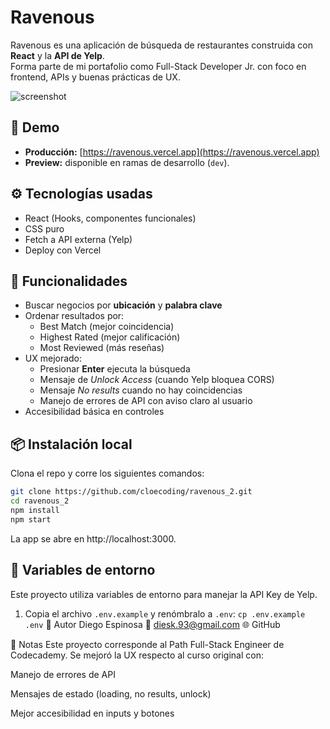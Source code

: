 # Ravenous

Ravenous es una aplicación de búsqueda de restaurantes construida con **React** y la **API de Yelp**.  
Forma parte de mi portafolio como Full-Stack Developer Jr. con foco en frontend, APIs y buenas prácticas de UX.

![screenshot](./screenshot.png)

## 🚀 Demo
- **Producción:** [https://ravenous.vercel.app](https://ravenous.vercel.app)  
- **Preview:** disponible en ramas de desarrollo (`dev`).

## ⚙️ Tecnologías usadas
- React (Hooks, componentes funcionales)
- CSS puro
- Fetch a API externa (Yelp)
- Deploy con Vercel

## 🔑 Funcionalidades
- Buscar negocios por **ubicación** y **palabra clave**
- Ordenar resultados por:
  - Best Match (mejor coincidencia)
  - Highest Rated (mejor calificación)
  - Most Reviewed (más reseñas)
- UX mejorado:
  - Presionar **Enter** ejecuta la búsqueda
  - Mensaje de *Unlock Access* (cuando Yelp bloquea CORS)
  - Mensaje *No results* cuando no hay coincidencias
  - Manejo de errores de API con aviso claro al usuario
- Accesibilidad básica en controles

## 📦 Instalación local
Clona el repo y corre los siguientes comandos:

```bash
git clone https://github.com/cloecoding/ravenous_2.git
cd ravenous_2
npm install
npm start
```

La app se abre en http://localhost:3000.

## 🔑 Variables de entorno

Este proyecto utiliza variables de entorno para manejar la API Key de Yelp.

1. Copia el archivo `.env.example` y renómbralo a `.env`:
   ```cp .env.example .env```
👤 Autor
Diego Espinosa
📧 diesk.93@gmail.com
🌐 GitHub

📌 Notas
Este proyecto corresponde al Path Full-Stack Engineer de Codecademy.
Se mejoró la UX respecto al curso original con:

Manejo de errores de API

Mensajes de estado (loading, no results, unlock)

Mejor accesibilidad en inputs y botones
